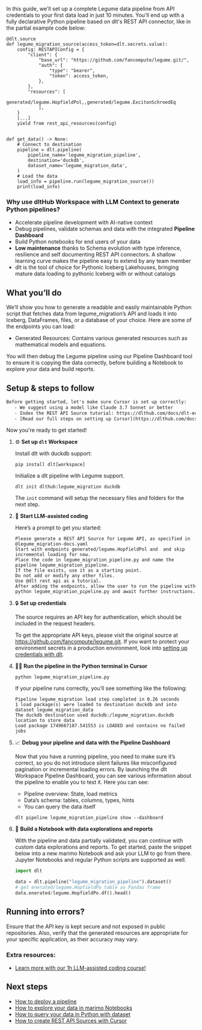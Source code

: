 In this guide, we'll set up a complete Legume data pipeline from API credentials to your first data load in just 10 minutes. You'll end up with a fully declarative Python pipeline based on dlt's REST API connector, like in the partial example code below:

```python-outcome
@dlt.source
def legume_migration_source(access_token=dlt.secrets.value):
    config: RESTAPIConfig = {
        "client": {
            "base_url": "https://github.com/fancompute/legume.git/",
            "auth": {
                "type": "bearer",
                "token": access_token,
            },
        },
        "resources": [
            generated/legume.HopfieldPol,,generated/legume.ExcitonSchroedEq
            ],
    }
    [...]
    yield from rest_api_resources(config)


def get_data() -> None:
    # Connect to destination
    pipeline = dlt.pipeline(
        pipeline_name='legume_migration_pipeline',
        destination='duckdb',
        dataset_name='legume_migration_data', 
    )
    # Load the data
    load_info = pipeline.run(legume_migration_source())
    print(load_info) 
```

### Why use dltHub Workspace with LLM Context to generate Python pipelines?

- Accelerate pipeline development with AI-native context
- Debug pipelines, validate schemas and data with the integrated **Pipeline Dashboard**
- Build Python notebooks for end users of your data
- **Low maintenance** thanks to Schema evolution with type inference, resilience and self documenting REST API connectors. A shallow learning curve makes the pipeline easy to extend by any team member
- dlt is the tool of choice for Pythonic Iceberg Lakehouses, bringing mature data loading to pythonic Iceberg with or without catalogs

## What you’ll do

We’ll show you how to generate a readable and easily maintainable Python script that fetches data from legume_migration’s API and loads it into Iceberg, DataFrames, files, or a database of your choice. Here are some of the endpoints you can load:

- Generated Resources: Contains various generated resources such as mathematical models and equations.

You will then debug the Legume pipeline using our Pipeline Dashboard tool to ensure it is copying the data correctly, before building a Notebook to explore your data and build reports.

## Setup & steps to follow

```default
Before getting started, let's make sure Cursor is set up correctly:
   - We suggest using a model like Claude 3.7 Sonnet or better
   - Index the REST API Source tutorial: https://dlthub.com/docs/dlt-ecosystem/verified-sources/rest_api/ and add it to context as **@dlt rest api**
   - [Read our full steps on setting up Cursor](https://dlthub.com/docs/dlt-ecosystem/llm-tooling/cursor-restapi#23-configuring-cursor-with-documentation)
```

Now you're ready to get started!

1. ⚙️ **Set up `dlt` Workspace**
    
    Install dlt with duckdb support:
    ```shell
    pip install dlt[workspace]
    ```

    Initialize a dlt pipeline with Legume support.
    ```shell
    dlt init dlthub:legume_migration duckdb
    ```

    The `init` command will setup the necessary files and folders for the next step.
    
2. 🤠 **Start LLM-assisted coding**
    
    Here’s a prompt to get you started:
    
    ```prompt
    Please generate a REST API Source for Legume API, as specified in @legume_migration-docs.yaml 
    Start with endpoints generated/legume.HopfieldPol and  and skip incremental loading for now. 
    Place the code in legume_migration_pipeline.py and name the pipeline legume_migration_pipeline. 
    If the file exists, use it as a starting point. 
    Do not add or modify any other files. 
    Use @dlt rest api as a tutorial. 
    After adding the endpoints, allow the user to run the pipeline with python legume_migration_pipeline.py and await further instructions.
    ```

    
3. 🔒 **Set up credentials** 
    
    The source requires an API key for authentication, which should be included in the request headers.
    
    To get the appropriate API keys, please visit the original source at https://github.com/fancompute/legume.git.
    If you want to protect your environment secrets in a production environment, look into [setting up credentials with dlt](https://dlthub.com/docs/walkthroughs/add_credentials).
    
4. 🏃‍♀️ **Run the pipeline in the Python terminal in Cursor**
    
    ```shell
    python legume_migration_pipeline.py
    ```
    
    If your pipeline runs correctly, you’ll see something like the following:
    
    ```shell
    Pipeline legume_migration load step completed in 0.26 seconds
    1 load package(s) were loaded to destination duckdb and into dataset legume_migration_data
    The duckdb destination used duckdb:/legume_migration.duckdb location to store data
    Load package 1749667187.541553 is LOADED and contains no failed jobs
    ```
    
5. 📈 **Debug your pipeline and data with the Pipeline Dashboard**

    Now that you have a running pipeline, you need to make sure it’s correct, so you do not introduce silent failures like misconfigured pagination or incremental loading errors. By launching the dlt Workspace Pipeline Dashboard, you can see various information about the pipeline to enable you to test it. Here you can see:
    - Pipeline overview: State, load metrics
    - Data’s schema: tables, columns, types, hints
    - You can query the data itself
    
    ```shell
    dlt pipeline legume_migration_pipeline show --dashboard
    ```
    
6. 🐍 **Build a Notebook with data explorations and reports**

    With the pipeline and data partially validated, you can continue with custom data explorations and reports. To get started, paste the snippet below into a new marimo Notebook and ask your LLM to go from there. Jupyter Notebooks and regular Python scripts are supported as well.

    
    ```python
    import dlt

   data = dlt.pipeline("legume_migration_pipeline").dataset()
   # get enerated/legume.HopfieldPo table as Pandas frame
   data.enerated/legume.HopfieldPo.df().head()
    ```

## Running into errors?

Ensure that the API key is kept secure and not exposed in public repositories. Also, verify that the generated resources are appropriate for your specific application, as their accuracy may vary.

### Extra resources:

- [Learn more with our 1h LLM-assisted coding course!](https://www.youtube.com/watch?v=GGid70rnJuM)

## Next steps

- [How to deploy a pipeline](https://dlthub.com/docs/walkthroughs/deploy-a-pipeline)
- [How to explore your data in marimo Notebooks](https://dlthub.com/docs/general-usage/dataset-access/marimo)
- [How to query your data in Python with dataset](https://dlthub.com/docs/general-usage/dataset-access/dataset)
- [How to create REST API Sources with Cursor](https://dlthub.com/docs/dlt-ecosystem/llm-tooling/cursor-restapi)